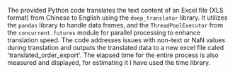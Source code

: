 The provided Python code translates the text content of an Excel file (XLS format) from Chinese to English using the `deep_translator` library. 
It utilizes the `pandas` library to handle data frames, and the `ThreadPoolExecutor` from the `concurrent.futures` module for parallel processing to enhance translation speed. 
The code addresses issues with non-text or NaN values during translation and outputs the translated data to a new excel file caled 'translated_order_export'.
The elapsed time for the entire process is also measured and displayed, for estimating it I have used the time library.
